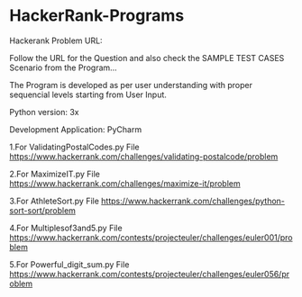 # HackerRank-Programs


Hackerank Problem URL:

Follow the URL for the Question and also check the SAMPLE TEST CASES Scenario from the Program...

The Program is developed as per user understanding with proper sequencial levels starting from User Input.

Python version: 3x

Development Application: PyCharm

1.For ValidatingPostalCodes.py File
https://www.hackerrank.com/challenges/validating-postalcode/problem

2.For MaximizeIT.py File
https://www.hackerrank.com/challenges/maximize-it/problem

3.For AthleteSort.py File
https://www.hackerrank.com/challenges/python-sort-sort/problem

4.For Multiplesof3and5.py File
https://www.hackerrank.com/contests/projecteuler/challenges/euler001/problem

5.For Powerful_digit_sum.py File
https://www.hackerrank.com/contests/projecteuler/challenges/euler056/problem



